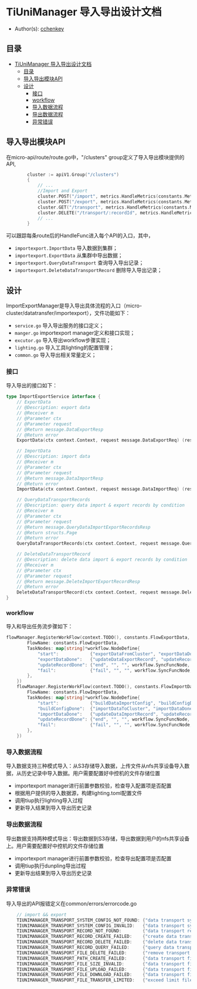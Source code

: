 # TiUniManager 导入导出设计文档

- Author(s): [cchenkey](http://github.com/cchenkey)

## 目录

- [TiUniManager 导入导出设计文档](#tiunimanager-导入导出设计文档)
  - [目录](#目录)
  - [导入导出模块API](#导入导出模块API)
  - [设计](#设计)
    - [接口](#接口)
    - [workflow](#workflow)
    - [导入数据流程](#导入数据流程)
    - [导出数据流程](#导出数据流程)
    - [异常错误](#异常错误)

## 导入导出模块API
在micro-api/route/route.go中，"/clusters" group定义了导入导出模块提供的API,
``` go
		cluster := apiV1.Group("/clusters")
		{
		    // ...
			//Import and Export
			cluster.POST("/import", metrics.HandleMetrics(constants.MetricsDataImport), importexport.ImportData)
			cluster.POST("/export", metrics.HandleMetrics(constants.MetricsDataExport), importexport.ExportData)
			cluster.GET("/transport", metrics.HandleMetrics(constants.MetricsDataExportImportQuery), importexport.QueryDataTransport)
			cluster.DELETE("/transport/:recordId", metrics.HandleMetrics(constants.MetricsDataExportImportDelete), importexport.DeleteDataTransportRecord)
			// ...
		}
```
可以跟踪每条route后的HandleFunc进入每个API的入口，其中，
- `importexport.ImportData` 导入数据到集群；
- `importexport.ExportData` 从集群中导出数据；
- `importexport.QueryDataTransport` 查询导入导出记录；
- `importexport.DeleteDataTransportRecord` 删除导入导出记录；

## 设计

ImportExportManager是导入导出具体流程的入口（micro-cluster/datatransfer/importexport），文件功能如下：

- `service.go` 导入导出服务的接口定义；
- `manger.go` importexport manager定义和接口实现；
- `excutor.go` 导入导出workflow步骤实现；
- `lighting.go` 导入工具lighting的配置管理；
- `common.go` 导入导出相关常量定义；

### 接口
导入导出的接口如下：
``` go
type ImportExportService interface {
	// ExportData
	// @Description: export data
	// @Receiver m
	// @Parameter ctx
	// @Parameter request
	// @Return message.DataExportResp
	// @Return error
	ExportData(ctx context.Context, request message.DataExportReq) (resp message.DataExportResp, exportErr error)

	// ImportData
	// @Description: import data
	// @Receiver m
	// @Parameter ctx
	// @Parameter request
	// @Return message.DataImportResp
	// @Return error
	ImportData(ctx context.Context, request message.DataImportReq) (resp message.DataImportResp, importErr error)

	// QueryDataTransportRecords
	// @Description: query data import & export records by condition
	// @Receiver m
	// @Parameter ctx
	// @Parameter request
	// @Return message.QueryDataImportExportRecordsResp
	// @Return structs.Page
	// @Return error
	QueryDataTransportRecords(ctx context.Context, request message.QueryDataImportExportRecordsReq) (resp message.QueryDataImportExportRecordsResp, page structs.Page, err error)

	// DeleteDataTransportRecord
	// @Description: delete data import & export records by condition
	// @Receiver m
	// @Parameter ctx
	// @Parameter request
	// @Return message.DeleteImportExportRecordResp
	// @Return error
	DeleteDataTransportRecord(ctx context.Context, request message.DeleteImportExportRecordReq) (reps message.DeleteImportExportRecordResp, err error)
}
```

### workflow
导入和导出任务流步骤如下：
``` go
flowManager.RegisterWorkFlow(context.TODO(), constants.FlowExportData, &workflow.WorkFlowDefine{
		FlowName: constants.FlowExportData,
		TaskNodes: map[string]*workflow.NodeDefine{
			"start":            {"exportDataFromCluster", "exportDataDone", "fail", workflow.PollingNode, exportDataFromCluster},
			"exportDataDone":   {"updateDataExportRecord", "updateRecordDone", "fail", workflow.SyncFuncNode, updateDataExportRecord},
			"updateRecordDone": {"end", "", "", workflow.SyncFuncNode, defaultEnd},
			"fail":             {"fail", "", "", workflow.SyncFuncNode, exportDataFailed},
		},
	})
	flowManager.RegisterWorkFlow(context.TODO(), constants.FlowImportData, &workflow.WorkFlowDefine{
		FlowName: constants.FlowImportData,
		TaskNodes: map[string]*workflow.NodeDefine{
			"start":            {"buildDataImportConfig", "buildConfigDone", "fail", workflow.SyncFuncNode, buildDataImportConfig},
			"buildConfigDone":  {"importDataToCluster", "importDataDone", "fail", workflow.PollingNode, importDataToCluster},
			"importDataDone":   {"updateDataImportRecord", "updateRecordDone", "fail", workflow.SyncFuncNode, updateDataImportRecord},
			"updateRecordDone": {"end", "", "", workflow.SyncFuncNode, defaultEnd},
			"fail":             {"fail", "", "", workflow.SyncFuncNode, importDataFailed},
		},
	})
```
### 导入数据流程

导入数据支持三种模式导入：从S3存储导入数据，上传文件从nfs共享设备导入数据，从历史记录中导入数据。用户需要配置好中控机的文件存储位置

- importexport manager进行前置参数校验，检查导入配置项是否配置
- 根据用户提供的导入数据源，构建lighting.toml配置文件
- 调用tiup执行lighting导入过程
- 更新导入结果到导入导出历史记录

### 导出数据流程

导出数据支持两种模式导出：导出数据到S3存储，导出数据到用户的nfs共享设备上。用户需要配置好中控机的文件存储位置

- importexport manager进行前置参数校验，检查导出配置项是否配置
- 调用tiup执行dunpling导出过程
- 更新导出结果到导入导出历史记录

### 异常错误

导入导出的API报错定义在common/errors/errorcode.go
``` go
	// import && export
	TIUNIMANAGER_TRANSPORT_SYSTEM_CONFIG_NOT_FOUND: {"data transport system config not found", 404},
	TIUNIMANAGER_TRANSPORT_SYSTEM_CONFIG_INVALID:   {"data transport system config invalid", 400},
	TIUNIMANAGER_TRANSPORT_RECORD_NOT_FOUND:        {"data transport record is not found", 404},
	TIUNIMANAGER_TRANSPORT_RECORD_CREATE_FAILED:    {"create data transport record failed", 500},
	TIUNIMANAGER_TRANSPORT_RECORD_DELETE_FAILED:    {"delete data transport record failed", 500},
	TIUNIMANAGER_TRANSPORT_RECORD_QUERY_FAILED:     {"query data transport record failed", 500},
	TIUNIMANAGER_TRANSPORT_FILE_DELETE_FAILED:      {"remove transport file failed", 500},
	TIUNIMANAGER_TRANSPORT_PATH_CREATE_FAILED:      {"data transport filepath create failed", 500},
	TIUNIMANAGER_TRANSPORT_FILE_SIZE_INVALID:       {"data transport file size invalid", 400},
	TIUNIMANAGER_TRANSPORT_FILE_UPLOAD_FAILED:      {"data transport file upload failed", 500},
	TIUNIMANAGER_TRANSPORT_FILE_DOWNLOAD_FAILED:    {"data transport file download failed", 500},
	TIUNIMANAGER_TRANSPORT_FILE_TRANSFER_LIMITED:   {"exceed limit file transfer num", 400},
```
